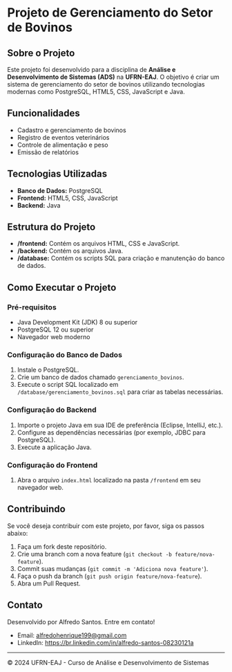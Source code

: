 # Projeto de Gerenciamento do Setor de Bovinos

## Sobre o Projeto

Este projeto foi desenvolvido para a disciplina de **Análise e Desenvolvimento de Sistemas (ADS)** na **UFRN-EAJ**. O objetivo é criar um sistema de gerenciamento do setor de bovinos utilizando tecnologias modernas como PostgreSQL, HTML5, CSS, JavaScript e Java.

## Funcionalidades

- Cadastro e gerenciamento de bovinos
- Registro de eventos veterinários
- Controle de alimentação e peso
- Emissão de relatórios

## Tecnologias Utilizadas

- **Banco de Dados:** PostgreSQL
- **Frontend:** HTML5, CSS, JavaScript
- **Backend:** Java

## Estrutura do Projeto

- **/frontend:** Contém os arquivos HTML, CSS e JavaScript.
- **/backend:** Contém os arquivos Java.
- **/database:** Contém os scripts SQL para criação e manutenção do banco de dados.

## Como Executar o Projeto

### Pré-requisitos

- Java Development Kit (JDK) 8 ou superior
- PostgreSQL 12 ou superior
- Navegador web moderno

### Configuração do Banco de Dados

1. Instale o PostgreSQL.
2. Crie um banco de dados chamado `gerenciamento_bovinos`.
3. Execute o script SQL localizado em `/database/gerenciamento_bovinos.sql` para criar as tabelas necessárias.

### Configuração do Backend

1. Importe o projeto Java em sua IDE de preferência (Eclipse, IntelliJ, etc.).
2. Configure as dependências necessárias (por exemplo, JDBC para PostgreSQL).
3. Execute a aplicação Java.

### Configuração do Frontend

1. Abra o arquivo `index.html` localizado na pasta `/frontend` em seu navegador web.

## Contribuindo

Se você deseja contribuir com este projeto, por favor, siga os passos abaixo:

1. Faça um fork deste repositório.
2. Crie uma branch com a nova feature (`git checkout -b feature/nova-feature`).
3. Commit suas mudanças (`git commit -m 'Adiciona nova feature'`).
4. Faça o push da branch (`git push origin feature/nova-feature`).
5. Abra um Pull Request.

## Contato

Desenvolvido por Alfredo Santos. Entre em contato!

- Email: alfredohenrique199@gmail.com
- LinkedIn: https://br.linkedin.com/in/alfredo-santos-08230121a
---

© 2024 UFRN-EAJ - Curso de Análise e Desenvolvimento de Sistemas
